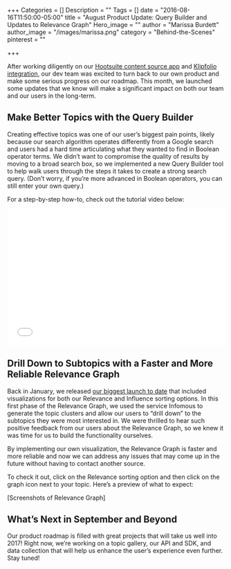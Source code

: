 +++
Categories = []
Description = ""
Tags = []
date = "2016-08-16T11:50:00-05:00"
title = "August Product Update: Query Builder and Updates to Relevance Graph"
Hero_image = ""
author = "Marissa Burdett"
author_image = "/images/marissa.png"
category = "Behind-the-Scenes"
pinterest = ""

+++

After working diligently on our [Hootsuite content source app](https://upcontent.com/post/hootsuite-integration/) and [Klipfolio integration](https://upcontent.com/post/klipfolio-integration/), our dev team was excited to turn back to our own product and make some serious progress on our roadmap. This month, we launched some updates that we know will make a significant impact on both our team and our users in the long-term.

## Make Better Topics with the Query Builder

Creating effective topics was one of our user’s biggest pain points, likely because our search algorithm operates differently from a Google search and users had a hard time articulating what they wanted to find in Boolean operator terms. We didn’t want to compromise the quality of results by moving to a broad search box, so we implemented a new Query Builder tool to help walk users through the steps it takes to create a strong search query. (Don’t worry, if you’re more advanced in Boolean operators, you can still enter your own query.)

For a step-by-step how-to, check out the tutorial video below:

<div class="wistia_responsive_padding" style="padding:62.5% 0 0 0;position:relative;"><div class="wistia_responsive_wrapper" style="height:100%;left:0;position:absolute;top:0;width:100%;"><iframe src="//fast.wistia.net/embed/iframe/mm627h4ku1?videoFoam=true" allowtransparency="true" frameborder="0" scrolling="no" class="wistia_embed" name="wistia_embed" allowfullscreen mozallowfullscreen webkitallowfullscreen oallowfullscreen msallowfullscreen width="100%" height="100%"></iframe></div></div>
<script src="//fast.wistia.net/assets/external/E-v1.js" async></script>


## Drill Down to Subtopics with a Faster and More Reliable Relevance Graph

Back in January, we released [our biggest launch to date](https://upcontent.com/post/launch-day-recap/) that included visualizations for both our Relevance and Influence sorting options. In this first phase of the Relevance Graph, we used the service Infomous to generate the topic clusters and allow our users to “drill down” to the subtopics they were most interested in. We were thrilled to hear such positive feedback from our users about the Relevance Graph, so we knew it was time for us to build the functionality ourselves.

By implementing our own visualization, the Relevance Graph is faster and more reliable and now we can address any issues that may come up in the future without having to contact another source.

To check it out, click on the Relevance sorting option and then click on the graph icon next to your topic. Here’s a preview of what to expect:

[Screenshots of Relevance Graph]

## What’s Next in September and Beyond

Our product roadmap is filled with great projects that will take us well into 2017! Right now, we’re working on a topic gallery, our API and SDK, and data collection that will help us enhance the user’s experience even further. Stay tuned!
